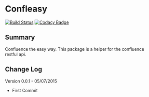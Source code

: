 Confleasy
=========
[![Build Status](https://travis-ci.org/Setheck/confleasy.svg)](https://travis-ci.org/Setheck/confleasy)
[![Codacy Badge](https://www.codacy.com/project/badge/861e49d54b5c41119b8fb685539a93b7)](https://www.codacy.com/app/Setheck/confleasy)

Summary
-------
 Confluence the easy way.
 This package is a helper for the confluence restful api.



Change Log
----------
Version 0.0.1 - 05/07/2015

 * First Commit